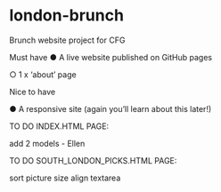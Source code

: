 # london-brunch
Brunch website project for CFG

Must have
● A live website published on GitHub pages
<!-- ● A minimum of two HTML files for: -->
<!-- ○ 1 x landing page (Index.HTML) linked to a separate CSS file -->
○ 1 x ‘about’ page
<!-- ● A minimum of one CSS file -->
<!-- ● Good formatting -->
<!-- ○ Code split into the appropriate files (separate HTML files & CSS files) -->
<!-- ○ Files indented properly -->
<!-- ● Good organisation -->
<!-- ● Version control using git with sensible git commit messages -->

Nice to have
<!-- ● A visually appealing design - good use of CSS and HTML elements, Twitter Bootstrap, Jquery & Javascript (don’t worry you’ll learn about these last three topics later in the course!) -->
<!-- ● A contact form (for example name and email) x -->
<!-- ● Social buttons -->
<!-- ● As many different HTML elements as you can manage -->
<!-- ● Interactive elements (like forms) on your website don’t need to be functional, but should be present if they need to be for the visual aspect of the design. -->
● A responsive site (again you’ll learn about this later!)


TO DO INDEX.HTML PAGE:

<!-- add social media links to bottom of page -  -->
<!-- Grey out the dropdown pages that don't exist (only south London exist) -->
add 2 models - Ellen
<!-- create carousel with headers - Gabi - https://getbootstrap.com/docs/4.3/examples/carousel/ -->
<!-- create links on carousel to 2nd page -->
<!-- delete <br> once css created -->
<!-- add nav bar code from bootstrap -->

TO DO SOUTH_LONDON_PICKS.HTML PAGE:

<!-- add bootstrap and javascript getting started codes -->
<!-- link css file -->
<!-- style per wireframe -->
sort picture size
align textarea
